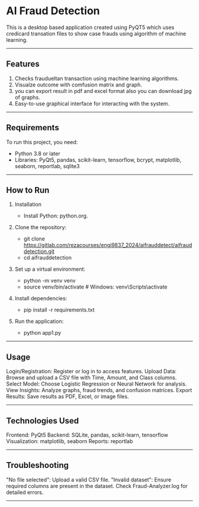 # AI Fraud Detection

This is a desktop based application created using PyQT5 which uses credicard transation files to show case frauds using algorithm of machine learning.

---

## Features

1. Checks fraudueltan transaction using machine learning algorithms.
2. Visualze outcome with comfusion matrix and graph.
3. you can export result in pdf and excel format also you can download jpg of graphs.
4. Easy-to-use graphical interface for interacting with the system.

---

## Requirements

To run this project, you need:

- Python 3.8 or later
- Libraries: PyQt5, pandas, scikit-learn, tensorflow, bcrypt, matplotlib, seaborn, reportlab, sqlite3

---

## How to Run

1. Installation

   - Install Python: python.org.

2. Clone the repository:

   - git clone https://gitlab.com/rezacourses/engi9837_2024/aifrauddetect/aifrauddetection.git
   - cd aifrauddetection

3. Set up a virtual environment:

   - python -m venv venv
   - source venv/bin/activate # Windows: venv\Scripts\activate

4. Install dependencies:

   - pip install -r requirements.txt

5. Run the application:
   - python app1.py

---

## Usage

Login/Registration: Register or log in to access features.
Upload Data: Browse and upload a CSV file with Time, Amount, and Class columns.
Select Model: Choose Logistic Regression or Neural Network for analysis.
View Insights: Analyze graphs, fraud trends, and confusion matrices.
Export Results: Save results as PDF, Excel, or image files.

---

## Technologies Used

Frontend: PyQt5
Backend: SQLite, pandas, scikit-learn, tensorflow
Visualization: matplotlib, seaborn
Reports: reportlab

---

## Troubleshooting

"No file selected": Upload a valid CSV file.
"Invalid dataset": Ensure required columns are present in the dataset.
Check Fraud-Analyzer.log for detailed errors.

---
